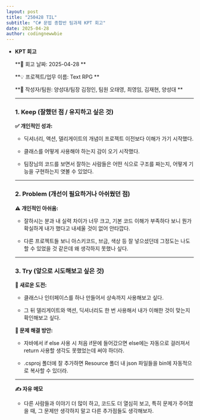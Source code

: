 ```yaml
---
layout: post
title: "250428 TIL"
subtitle: "C# 문법 종합반 팀과제 KPT 회고"
date: 2025-04-28
author: codingnewwbie
---
```


- **KPT 회고**
    
    **📅 회고 날짜: 2025-04-28 **
    
    **💡 프로젝트/업무 이름: Text RPG **
    
    **👥 작성자/팀원: 양성대/팀장 김정인, 팀원 오태영, 최영임, 김재현, 양성대 **
    
    ---
    
    ### **1. Keep (잘했던 점 / 유지하고 싶은 것)**
    
    **✅ 개인적인 성과:**
    
    - 딕셔너리, 액션, 델리게이트의 개념이 프로젝트 이전보다 이해가 가기 시작했다.
 
    - 클래스를 어떻게 사용해야 하는지 감이 오기 시작했다.

    - 팀장님의 코드를 보면서 잘하는 사람들은 어떤 식으로 구조를 짜는지, 어떻게 기능을 구현하는지 엿볼 수 있었다.
    
    ---
    
    ### **2. Problem (개선이 필요하거나 아쉬웠던 점)**
    
    **⚠️ 개인적인 아쉬움:**
    
    - 잘하시는 분과 내 실력 차이가 너무 크고, 기본 코드 이해가 부족하다 보니 뭔가 확실하게 내가 했다고 내세울 것이 없어 안타깝다.

    - 다른 프로젝트들 보니 아스키코드, 브금, 색상 등 잘 넣으셨던데 그정도는 나도 할 수 있었을 것 같은데 왜 생각하지 못했나 싶다.

    ---
    
    ### **3. Try (앞으로 시도해보고 싶은 것)**
    
    **🌟 새로운 도전:**
    
    - 클래스나 인터페이스를 하나 만들어서 상속까지 사용해보고 싶다.

    - 그 뒤 델리게이트와 액션, 딕셔너리도 한 번 사용해서 내가 이해한 것이 맞는지 확인해보고 싶다.
    
    **🌟 문제 해결 방안:**
    
    - 자바에서 if else 사용 시 처음 if문에 들어갔으면 else에는 자동으로 걸러져서 return 사용할 생각도 못했었는데 써야 하더라.
    
    - .csproj 폴더에 잘 추가하면 Resource 폴더 내 json 파일들을 bin에 자동적으로 복사할 수 있더라.
    
    ---
    
    **✍️ 자유 메모**
    
    - 다른 사람들과 이야기 더 많이 하고, 코드도 더 열심히 보고, 특히 문제가 주어졌을 때, 그 문제만 생각하지 말고 다른 추가점들도 생각해보자.

